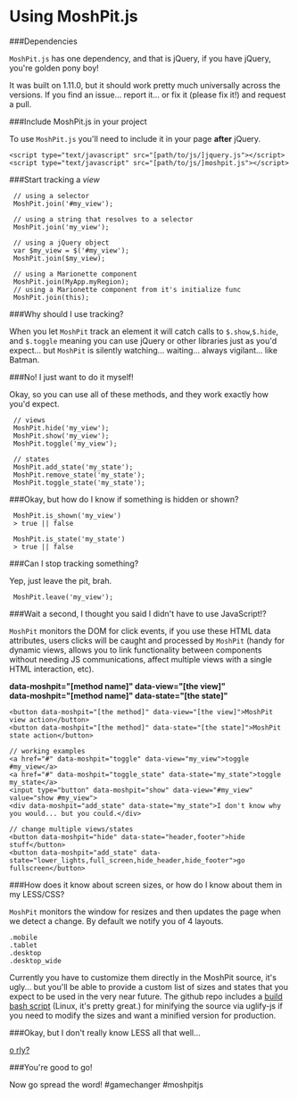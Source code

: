 Using MoshPit.js
=============================

###Dependencies

`MoshPit.js` has one dependency, and that is jQuery, if you have jQuery, you're golden pony boy!

It was built on 1.11.0, but it should work pretty much universally across the versions.  If you 
find an issue... report it... or fix it (please fix it!) and request a pull.

###Include MoshPit.js in your project

To use `MoshPit.js` you'll need to include it in your page **after** jQuery.

    <script type="text/javascript" src="[path/to/js/]jquery.js"></script>
    <script type="text/javascript" src="[path/to/js/]moshpit.js"></script>


###Start tracking a *view*

     // using a selector
     MoshPit.join('#my_view');

     // using a string that resolves to a selector
     MoshPit.join('my_view');

     // using a jQuery object
     var $my_view = $('#my_view');
     MoshPit.join($my_view);

     // using a Marionette component
     MoshPit.join(MyApp.myRegion);
     // using a Marionette component from it's initialize func
     MoshPit.join(this);

###Why should I use tracking?

When you let `MoshPit` track an element it will catch calls to `$.show`,`$.hide`, and `$.toggle` meaning you can use jQuery or other libraries just as you'd expect... but `MoshPit` is silently watching... waiting... always vigilant... like Batman.

###No! I just want to do it myself!

Okay, so you can use all of these methods, and they work exactly how you'd expect.

     // views
     MoshPit.hide('my_view');
     MoshPit.show('my_view');
     MoshPit.toggle('my_view');

     // states
     MoshPit.add_state('my_state');
     MoshPit.remove_state('my_state');
     MoshPit.toggle_state('my_state');

###Okay, but how do I know if something is hidden or shown?

     MoshPit.is_shown('my_view') 
     > true || false

     MoshPit.is_state('my_state')
     > true || false

###Can I stop tracking something?

Yep, just leave the pit, brah.

     MoshPit.leave('my_view');

###Wait a second, I thought you said I didn't have to use JavaScript!?

`MoshPit` monitors the DOM for click events, if you use these HTML data attributes, users clicks will be caught and processed 
by `MoshPit` (handy for dynamic views, allows you to link functionality between components without needing JS communications, affect multiple views with a single HTML interaction, etc).

**data-moshpit="[method name]" data-view="[the view]"**  
**data-moshpit="[method name]" data-state="[the state]"**  

    <button data-moshpit="[the method]" data-view="[the view]">MoshPit view action</button>
    <button data-moshpit="[the method]" data-state="[the state]">MoshPit state action</button>

    // working examples
    <a href="#" data-moshpit="toggle" data-view="my_view">toggle #my_view</a>
    <a href="#" data-moshpit="toggle_state" data-state="my_state">toggle my_state</a>
    <input type="button" data-moshpit="show" data-view="#my_view" value="show #my_view">
    <div data-moshpit="add_state" data-state="my_state">I don't know why you would... but you could.</div>
    
    // change multiple views/states
    <button data-moshpit="hide" data-state="header,footer">hide stuff</button>
    <button data-moshpit="add_state" data-state="lower_lights,full_screen,hide_header,hide_footer">go fullscreen</button>

###How does it know about screen sizes, or how do I know about them in my LESS/CSS?

`MoshPit` monitors the window for resizes and then updates the page when we detect a change.
By default we notify you of 4 layouts.

    .mobile
    .tablet
    .desktop
    .desktop_wide

Currently you have to customize them directly in the MoshPit source, it's ugly... but you'll be able to provide a custom list of sizes and states that you expect to be used in the very near future.  The github repo includes a [build bash script](https://github.com/chadillac/MoshPit.js/tree/master/build) (Linux, it's pretty great.) for minifying the source via uglify-js if you need to modify the sizes and want a minified version for production.

###Okay, but I don't really know LESS all that well...

[o rly?](http://lesscss.org/)

###You're good to go!

Now go spread the word! #gamechanger #moshpitjs
